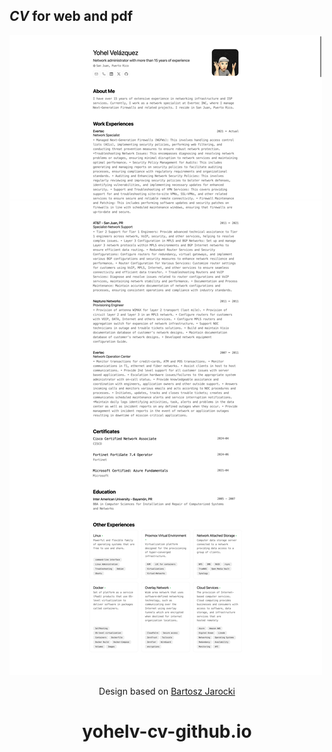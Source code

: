 <h2>
    <em>CV</em> for web and pdf
</h2>

<img src="CV_yohelv.github.io.jpeg" height="auto" width="auto" />

<div align="center">
<p>

Design based on <a href="https://github.com/BartoszJarocki/cv">Bartosz Jarocki</a>

</p>

# yohelv-cv-github.io
</div>